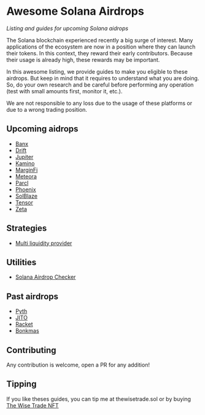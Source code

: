 # Awesome Solana Airdrops

*Listing and guides for upcoming Solana aidrops*

The Solana blockchain experienced recently a big surge of interest. Many applications of the ecosystem
are now in a position where they can launch their tokens. In this context, they reward their early contributors.
Because their usage is already high, these rewards may be important.

In this awesome listing, we provide guides to make you eligible to these airdrops. But keep in mind that
it requires to understand what you are doing. So, do your own research and be careful before performing
any operation (test with small amounts first, monitor it, etc.).

We are not responsible to any loss due to the usage of these platforms or due to a wrong trading position.

## Upcoming aidrops

* [Banx](https://github.com/defilogist/awesome-solana-airdrops/blob/main/guides/banx.md)
* [Drift](https://github.com/defilogist/awesome-solana-airdrops/blob/main/guides/drift.md)
* [Jupiter](https://github.com/defilogist/awesome-solana-airdrops/blob/main/guides/jupiter.md)
* [Kamino](https://github.com/defilogist/awesome-solana-airdrops/blob/main/guides/kamino.md)
* [MarginFi](https://github.com/defilogist/awesome-solana-airdrops/blob/main/guides/marginfi.md)
* [Meteora](https://github.com/defilogist/awesome-solana-airdrops/blob/main/guides/meteora.md)
* [Parcl](https://github.com/defilogist/awesome-solana-airdrops/blob/main/guides/parcl.md)
* [Phoenix](https://github.com/defilogist/awesome-solana-airdrops/blob/main/guides/phoenix.md)
* [SolBlaze](https://github.com/defilogist/awesome-solana-airdrops/blob/main/guides/solblaze.md)
* [Tensor](https://github.com/defilogist/awesome-solana-airdrops/blob/main/guides/tensor.md)
* [Zeta](https://github.com/defilogist/awesome-solana-airdrops/blob/main/guides/zeta.md)

## Strategies

* [Multi liquidity provider](https://github.com/defilogist/awesome-solana-airdrops/blob/main/guides/multi-liquidity-provider.md)

## Utilities

* [Solana Airdrop Checker](https://solana-airdrop-checker.solworks.dev/)

## Past airdrops

* [Pyth](https://pyth.network/)
* [JITO](https://www.jito.wtf/)
* [Racket](https://racket.wtf/)
* [Bonkmas](https://bonkmas.com/)

## Contributing

Any contribution is welcome, open a PR for any addition!

## Tipping

If you like theses guides, you can tip me at thewisetrade.sol or by buying [The Wise Trade NFT](https://exchange.art/editions/9rukfGYfTxpmiRFrGvhSSCASsqhgsWGundBHNQB2vKPy)
